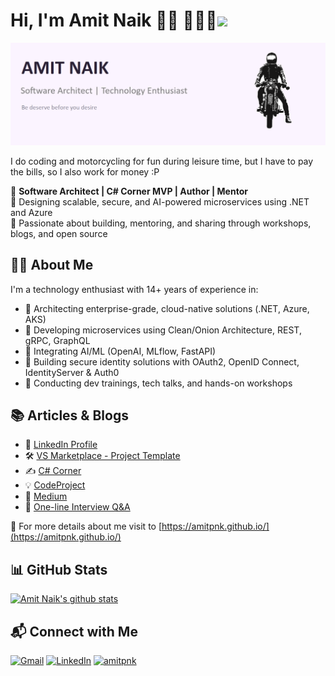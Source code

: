 # Hi, I'm Amit Naik 👋🏾 👩🏾‍💻<img src="https://media.giphy.com/media/IfsByYYHyNlnINT46g/giphy.gif" width="50">

<img src="https://raw.githubusercontent.com/Amitpnk/amitpnk/master/bg-header.png" alt="banner about Amit Naik">

I do coding and motorcycling for fun during leisure time, but I have to pay the bills, so I also work for money :P

🎯 **Software Architect | C# Corner MVP | Author | Mentor**  
🔧 Designing scalable, secure, and AI-powered microservices using .NET and Azure  
📢 Passionate about building, mentoring, and sharing through workshops, blogs, and open source

## 👨‍💻 About Me

I'm a technology enthusiast with 14+ years of experience in:
- 🔹 Architecting enterprise-grade, cloud-native solutions (.NET, Azure, AKS)
- 🔹 Developing microservices using Clean/Onion Architecture, REST, gRPC, GraphQL
- 🔹 Integrating AI/ML (OpenAI, MLflow, FastAPI)
- 🔹 Building secure identity solutions with OAuth2, OpenID Connect, IdentityServer & Auth0
- 🔹 Conducting dev trainings, tech talks, and hands-on workshops

## 📚 Articles & Blogs

- 🧠 [LinkedIn Profile](https://www.linkedin.com/in/amitpnk/)
- 🛠 [VS Marketplace - Project Template](https://marketplace.visualstudio.com/publishers/AmitNaik)
- ✍️ [C# Corner](https://www.c-sharpcorner.com/members/amit-naik3)
- 💡 [CodeProject](https://www.codeproject.com/script/Membership/View.aspx?mid=12920873)
- 📘 [Medium](https://amit-naik.medium.com/)
- 🔎 [One-line Interview Q&A](http://dotnet-professional-amit.blogspot.in/)

🔗 For more details about me visit to  [https://amitpnk.github.io/](https://amitpnk.github.io/)

## 📊 GitHub Stats

[![Amit Naik's github stats](https://github-readme-stats.vercel.app/api?username=amitpnk&hide=[%22prs%22,%22issues%22]&show_icons=true)](https://github.com/amitpnk/github-readme-stats)

## 📬 Connect with Me

<a href="mailto:amit.naik8103@gmail.com"><img src="https://img.shields.io/badge/-Gmail-c14438?style=flat-square&logo=Gmail&logoColor=white&link=mailto:amit.naik8103@gmail.com" alt="Gmail"></a>
<a href="https://www.linkedin.com/in/amitpnk/"><img src="https://img.shields.io/badge/LinkedIn-%230077B5.svg?&style=flat-square&logo=linkedin&logoColor=white" alt="LinkedIn"></a>
<a href="https://github.com/Amitpnk?tab=repositories"> <img src="https://komarev.com/ghpvc/?username=amitpnk" alt="amitpnk" /> </a>
